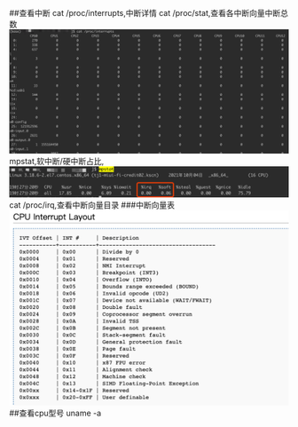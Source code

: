 ##查看中断
cat /proc/interrupts,中断详情
cat /proc/stat,查看各中断向量中断总数  
![](.z_操作系统_cpu_常用命令_images/06268746.png)
mpstat,软中断/硬中断占比,  
![](.z_操作系统_cpu_常用命令_images/c2b21bf7.png)
cat /proc/irq,查看中断向量目录
###中断向量表
![](.z_操作系统_cpu_常用命令_images/609aeab8.png)
##查看cpu型号
uname -a
